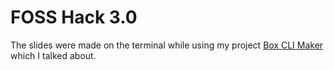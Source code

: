 # FOSS Hack 3.0

The slides were made on the terminal while using my project [Box CLI Maker](https://github.com/Delta456/box-cli-maker) which I talked about.
